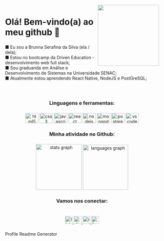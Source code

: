 <br clear="both">

<img align="right" height="200" src="https://cdn.dribbble.com/users/244516/screenshots/14476457/media/cb0f775ee8b03f117a7a5d5829e642b7.gif"  />

###

<h1 align="left">Olá! Bem-vindo(a) ao meu github 👋</h1>

###

<p align="left">■ Eu sou a Brunna Serafina da Silva (ela / dela);<br>■ Estou no bootcamp da Driven Education - desenvolvimento web full stack;<br>■ Sou graduanda em Análise e Desenvolvimento de Sistemas na Universidade SENAC;<br>■ Atualmente estou aprendendo React Native, NodeJS e PostGreSQL;</p>

###

<br clear="both">

<h3 align="center">Linguagens e ferramentas:</h3>

###

<div align="center">
  <img src="https://cdn.jsdelivr.net/gh/devicons/devicon/icons/html5/html5-original.svg" height="33" width="43" alt="html5 logo"  />
  <img src="https://cdn.jsdelivr.net/gh/devicons/devicon/icons/css3/css3-original.svg" height="33" width="43" alt="css3 logo"  />
  <img src="https://cdn.jsdelivr.net/gh/devicons/devicon/icons/javascript/javascript-original.svg" height="33" width="43" alt="javascript logo"  />
  <img src="https://cdn.jsdelivr.net/gh/devicons/devicon/icons/react/react-original.svg" height="33" width="43" alt="react logo"  />
  <img src="https://cdn.jsdelivr.net/gh/devicons/devicon/icons/nodejs/nodejs-original.svg" height="33" width="43" alt="nodejs logo"  />
  <img src="https://cdn.jsdelivr.net/gh/devicons/devicon/icons/mongodb/mongodb-original.svg" height="33" width="43" alt="mongodb logo"  />
  <img src="https://cdn.jsdelivr.net/gh/devicons/devicon/icons/postgresql/postgresql-original.svg" height="33" width="43" alt="postgresql logo"  />
  <img src="https://cdn.jsdelivr.net/gh/devicons/devicon/icons/vscode/vscode-original.svg" height="33" width="43" alt="vscode logo"  />
</div>

###

<h3 align="center">Minha atividade no Github:</h3>

###

<div align="center">
  <img src="https://github-readme-stats.vercel.app/api?hide_title=false&hide_rank=false&show_icons=true&include_all_commits=true&count_private=true&disable_animations=false&theme=aura_dark&locale=pt-br&hide_border=false&username=brunnaserafina" height="150" alt="stats graph"  />
  <img src="https://github-readme-stats.vercel.app/api/top-langs?locale=pt-br&hide_title=false&layout=compact&card_width=320&langs_count=5&theme=aura_dark&hide_border=false&username=brunnaserafina" height="148" alt="languages graph"  />
</div>

###

<h3 align="center">Vamos nos conectar:</h3>

###

<br clear="both">

<div align="center">
  <a href="https://www.linkedin.com/in/brunna-serafina" target="_blank">
    <img src="https://img.shields.io/static/v1?message=LinkedIn&logo=linkedin&label=&color=0077B5&logoColor=white&labelColor=&style=for-the-badge" height="25" alt="linkedin logo"  />
  </a>
  <a href="BrunnaSerafina#0574" target="_blank">
    <img src="https://img.shields.io/static/v1?message=Discord&logo=discord&label=&color=7289DA&logoColor=white&labelColor=&style=for-the-badge" height="25" alt="discord logo"  />
  </a>
  <a href="https://www.instagram.com/brunnaserafina/" target="_blank">
    <img src="https://img.shields.io/static/v1?message=Instagram&logo=instagram&label=&color=E4405F&logoColor=white&labelColor=&style=for-the-badge" height="25" alt="instagram logo"  />
  </a>
  <a href="https://www.facebook.com/brunnaserafina" target="_blank">
    <img src="https://img.shields.io/static/v1?message=Facebook&logo=facebook&label=&color=1877F2&logoColor=white&labelColor=&style=for-the-badge" height="25" alt="facebook logo"  />
  </a>
</div>

###
Profile Readme Generator

